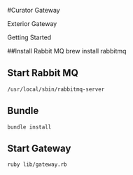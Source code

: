 #Curator Gateway

Exterior Gateway 

Getting Started

##Install Rabbit MQ
    brew install rabbitmq

## Start Rabbit MQ 
    /usr/local/sbin/rabbitmq-server

## Bundle 
    bundle install

## Start Gateway
    ruby lib/gateway.rb